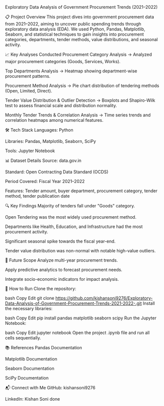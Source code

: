 Exploratory Data Analysis of Government Procurement Trends (2021–2022)

📋 Project Overview
This project dives into government procurement data from 2021–2022, aiming to uncover public spending trends through exploratory data analysis (EDA). We used Python, Pandas, Matplotlib, Seaborn, and statistical techniques to gain insights into procurement categories, departments, tender methods, value distributions, and seasonal activity.

📈 Key Analyses Conducted
Procurement Category Analysis
→ Analyzed major procurement categories (Goods, Services, Works).

Top Departments Analysis
→ Heatmap showing department-wise procurement patterns.

Procurement Method Analysis
→ Pie chart distribution of tendering methods (Open, Limited, Direct).

Tender Value Distribution & Outlier Detection
→ Boxplots and Shapiro-Wilk test to assess financial scale and distribution normality.

Monthly Tender Trends & Correlation Analysis
→ Time series trends and correlation heatmaps among numerical features.

🛠 Tech Stack
Languages: Python

Libraries: Pandas, Matplotlib, Seaborn, SciPy

Tools: Jupyter Notebook

📊 Dataset Details
Source: data.gov.in

Standard: Open Contracting Data Standard (OCDS)

Period Covered: Fiscal Year 2021–2022

Features: Tender amount, buyer department, procurement category, tender method, tender publication date

🔍 Key Findings
Majority of tenders fall under "Goods" category.

Open Tendering was the most widely used procurement method.

Departments like Health, Education, and Infrastructure had the most procurement activity.

Significant seasonal spike towards the fiscal year-end.

Tender value distribution was non-normal with notable high-value outliers.

🔮 Future Scope
Analyze multi-year procurement trends.

Apply predictive analytics to forecast procurement needs.

Integrate socio-economic indicators for impact analysis.

🚀 How to Run
Clone the repository:

bash
Copy
Edit
git clone https://github.com/kishansoni9276/Exploratory-Data-Analysis-of-Government-Procurement-Trends-2021-2022-.git
Install the necessary libraries:

bash
Copy
Edit
pip install pandas matplotlib seaborn scipy
Run the Jupyter Notebook:

bash
Copy
Edit
jupyter notebook
Open the project .ipynb file and run all cells sequentially.

📚 References
Pandas Documentation

Matplotlib Documentation

Seaborn Documentation

SciPy Documentation

📬 Connect with Me
GitHub: kishansoni9276

LinkedIn: Kishan Soni
done


